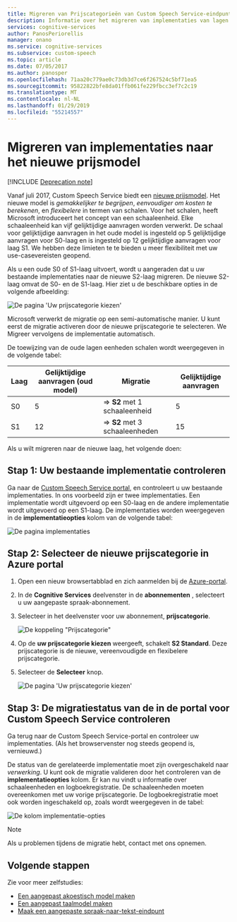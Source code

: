 ```yaml
---
title: Migreren van Prijscategorieën van Custom Speech Service-eindpunten in Azure | Microsoft Docs
description: Informatie over het migreren van implementaties van lagen S0 en S1 naar S2 van Custom Speech Service-eindpunten in Cognitive Services.
services: cognitive-services
author: PanosPeriorellis
manager: onano
ms.service: cognitive-services
ms.subservice: custom-speech
ms.topic: article
ms.date: 07/05/2017
ms.author: panosper
ms.openlocfilehash: 71aa20c779ae0c73db3d7ce6f267524c5bf71ea5
ms.sourcegitcommit: 95822822bfe8da01ffb061fe229fbcc3ef7c2c19
ms.translationtype: MT
ms.contentlocale: nl-NL
ms.lasthandoff: 01/29/2019
ms.locfileid: "55214557"
---
```

# <a name="migrate-deployments-to-the-new-pricing-model"></a>Migreren van implementaties naar het nieuwe prijsmodel

[!INCLUDE [Deprecation note](../../../../includes/cognitive-services-custom-speech-deprecation-note.md)]

Vanaf juli 2017, Custom Speech Service biedt een [nieuwe prijsmodel](https://azure.microsoft.com/pricing/details/cognitive-services/custom-speech-service/). Het nieuwe model is *gemakkelijker te begrijpen*, *eenvoudiger om kosten te berekenen*, en *flexibelere* in termen van schalen. Voor het schalen, heeft Microsoft introduceert het concept van een schaaleenheid. Elke schaaleenheid kan vijf gelijktijdige aanvragen worden verwerkt. De schaal voor gelijktijdige aanvragen in het oude model is ingesteld op 5 gelijktijdige aanvragen voor S0-laag en is ingesteld op 12 gelijktijdige aanvragen voor laag S1. We hebben deze limieten te te bieden u meer flexibiliteit met uw use-casevereisten geopend.

Als u een oude S0 of S1-laag uitvoert, wordt u aangeraden dat u uw bestaande implementaties naar de nieuwe S2-laag migreren. De nieuwe S2-laag omvat de S0- en de S1-laag. Hier ziet u de beschikbare opties in de volgende afbeelding:

![De pagina 'Uw prijscategorie kiezen'](../../../media/cognitive-services/custom-speech-service/custom-speech-pricing-tier.png)

Microsoft verwerkt de migratie op een semi-automatische manier. U kunt eerst de migratie activeren door de nieuwe prijscategorie te selecteren. We Migreer vervolgens de implementatie automatisch.

De toewijzing van de oude lagen eenheden schalen wordt weergegeven in de volgende tabel:

| Laag | Gelijktijdige aanvragen (oud model) | Migratie | Gelijktijdige aanvragen |
|----- | ----- | ---- | ---- |
| S0 |  5   |   => **S2** met 1 schaaleenheid |   5 |
| S1 |  12  |   => **S2** met 3 schaaleenheden |  15 |

Als u wilt migreren naar de nieuwe laag, het volgende doen:

## <a name="step-1-check-your-existing-deployment"></a>Stap 1: Uw bestaande implementatie controleren
Ga naar de [Custom Speech Service portal](http://cris.ai), en controleert u uw bestaande implementaties. In ons voorbeeld zijn er twee implementaties. Een implementatie wordt uitgevoerd op een S0-laag en de andere implementatie wordt uitgevoerd op een S1-laag. De implementaties worden weergegeven in de **implementatieopties** kolom van de volgende tabel:

![De pagina implementaties](../../../media/cognitive-services/custom-speech-service/custom-speech-deployments.png)

## <a name="step-2-select-your-new-pricing-tier-in-the-azure-portal"></a>Stap 2: Selecteer de nieuwe prijscategorie in Azure portal
1. Open een nieuw browsertabblad en zich aanmelden bij de [Azure-portal](http://ms.portal.azure.com/). 

2. In de **Cognitive Services** deelvenster in de **abonnementen** , selecteert u uw aangepaste spraak-abonnement. 

3. Selecteer in het deelvenster voor uw abonnement, **prijscategorie**.

    ![De koppeling "Prijscategorie"](../../../media/cognitive-services/custom-speech-service/custom-speech-update-tier.png)

4. Op de **uw prijscategorie kiezen** weergeeft, schakelt **S2 Standard**. Deze prijscategorie is de nieuwe, vereenvoudigde en flexibelere prijscategorie.

5. Selecteer de **Selecteer** knop.

    ![De pagina 'Uw prijscategorie kiezen'](../../../media/cognitive-services/custom-speech-service/custom-speech-update-pricing.png)

## <a name="step-3-check-the-migration-status-in-the-custom-speech-service-portal"></a>Stap 3: De migratiestatus van de in de portal voor Custom Speech Service controleren
Ga terug naar de Custom Speech Service-portal en controleer uw implementaties. (Als het browservenster nog steeds geopend is, vernieuwd.) 

De status van de gerelateerde implementatie moet zijn overgeschakeld naar *verwerking*. U kunt ook de migratie valideren door het controleren van de **implementatieopties** kolom. Er kan nu vindt u informatie over schaaleenheden en logboekregistratie. De schaaleenheden moeten overeenkomen met uw vorige prijscategorie. De logboekregistratie moet ook worden ingeschakeld op, zoals wordt weergegeven in de tabel:

![De kolom implementatie-opties](../../../media/cognitive-services/custom-speech-service/custom-speech-deployments-new.png)


> [!NOTE]
> Als u problemen tijdens de migratie hebt, contact met ons opnemen.
>

## <a name="next-steps"></a>Volgende stappen
Zie voor meer zelfstudies:
* [Een aangepast akoestisch model maken](cognitive-services-custom-speech-create-acoustic-model.md)
* [Een aangepast taalmodel maken](cognitive-services-custom-speech-create-language-model.md)
* [Maak een aangepaste spraak-naar-tekst-eindpunt](cognitive-services-custom-speech-create-endpoint.md)

